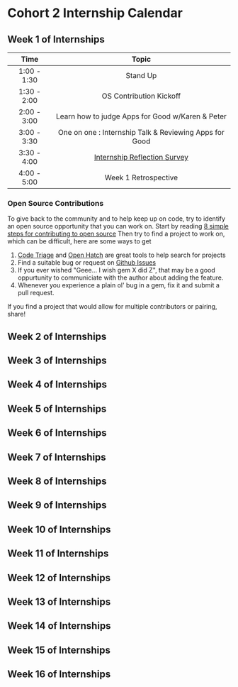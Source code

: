 # Cohort 2 Internship Calendar

## Week 1 of Internships

| Time       | Topic |
|:----------:|:-----------------------------:|
|1:00 - 1:30 | Stand Up                      |
|1:30 - 2:00 | OS Contribution Kickoff       |
|2:00 - 3:00 | Learn how to judge Apps for Good w/Karen & Peter  |
|3:00 - 3:30 | One on one : Internship Talk & Reviewing Apps for Good  |
|3:30 - 4:00 | [Internship Reflection Survey](https://docs.google.com/forms/d/18eQe1EbBtfA_3VVt3bI7APVd-_QqRPiCWrKzowrJydk/viewform?usp=send_form)  |
|4:00 - 5:00 | Week 1 Retrospective          |

### Open Source Contributions

To give back to the community and to help keep up on code, try to identify an open
source opportunity that you can work on. Start by reading
[8 simple steps for contributing to open source](http://www.sitepoint.com/8-simple-steps-for-contributing-to-open-source/)
Then try to find a project to work on, which can be difficult, here are some ways to get

1. [Code Triage](http://www.codetriage.com/) and [Open Hatch](https://openhatch.org) are great tools to help search for projects
2. Find a suitable bug or request on [Github Issues](https://github.com/blog/831-issues-2)
3. If you ever wished "Geee... I wish gem X did Z", that may be a good oppurtunity to communiciate with the author about adding the feature.
4. Whenever you experience a plain ol' bug in a gem, fix it and submit a pull request.

If you find a project that would allow for multiple contributors or pairing, share!


## Week 2 of Internships


## Week 3 of Internships


## Week 4 of Internships


## Week 5 of Internships


## Week 6 of Internships


## Week 7 of Internships


## Week 8 of Internships


## Week 9 of Internships


## Week 10 of Internships


## Week 11 of Internships


## Week 12 of Internships


## Week 13 of Internships


## Week 14 of Internships


## Week 15 of Internships


## Week 16 of Internships
